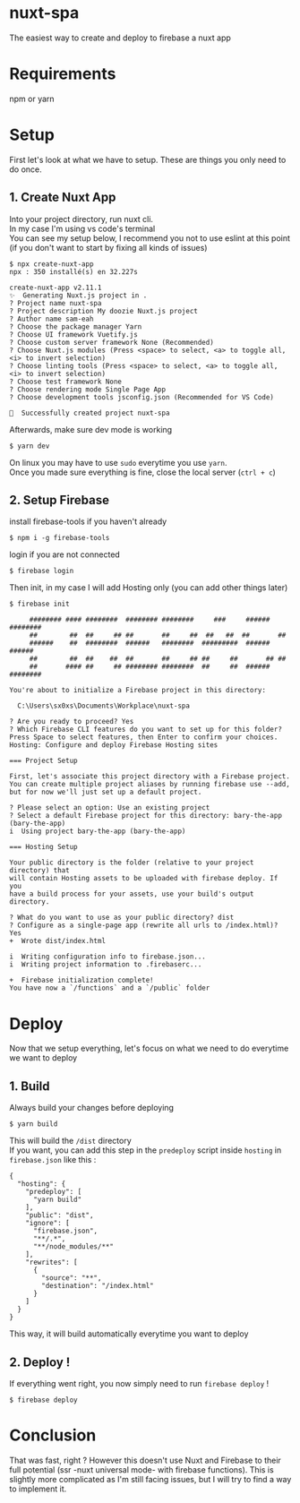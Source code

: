 # nuxt-spa

The easiest way to create and deploy to firebase a nuxt app

# Requirements
npm or yarn

# Setup
First let's look at what we have to setup. These are things you only need to do once.
## 1. Create Nuxt App
Into your project directory, run nuxt cli.  
In my case I'm using vs code's terminal  
You can see my setup below, I recommend you not to use eslint at this point (if you don't want to start by fixing all kinds of issues)
```console
$ npx create-nuxt-app
npx : 350 installé(s) en 32.227s

create-nuxt-app v2.11.1
✨  Generating Nuxt.js project in .
? Project name nuxt-spa
? Project description My doozie Nuxt.js project
? Author name sam-eah
? Choose the package manager Yarn
? Choose UI framework Vuetify.js
? Choose custom server framework None (Recommended)
? Choose Nuxt.js modules (Press <space> to select, <a> to toggle all, <i> to invert selection)
? Choose linting tools (Press <space> to select, <a> to toggle all, <i> to invert selection)
? Choose test framework None
? Choose rendering mode Single Page App
? Choose development tools jsconfig.json (Recommended for VS Code)

🎉  Successfully created project nuxt-spa
```  
Afterwards, make sure dev mode is working
```console
$ yarn dev
```
On linux you may have to use `sudo` everytime you use `yarn`.  
Once you made sure everything is fine, close the local server (`ctrl + c`)

## 2. Setup Firebase
install firebase-tools if you haven't already
```console
$ npm i -g firebase-tools
```
login if you are not connected
```console
$ firebase login
```
Then init, in my case I will add Hosting only (you can add other things later)
```console
$ firebase init

     ######## #### ########  ######## ########     ###     ######  ########
     ##        ##  ##     ## ##       ##     ##  ##   ##  ##       ##
     ######    ##  ########  ######   ########  #########  ######  ######
     ##        ##  ##    ##  ##       ##     ## ##     ##       ## ##
     ##       #### ##     ## ######## ########  ##     ##  ######  ########

You're about to initialize a Firebase project in this directory:

  C:\Users\sx0xs\Documents\Workplace\nuxt-spa

? Are you ready to proceed? Yes
? Which Firebase CLI features do you want to set up for this folder? 
Press Space to select features, then Enter to confirm your choices. 
Hosting: Configure and deploy Firebase Hosting sites

=== Project Setup

First, let's associate this project directory with a Firebase project.
You can create multiple project aliases by running firebase use --add,
but for now we'll just set up a default project.

? Please select an option: Use an existing project
? Select a default Firebase project for this directory: bary-the-app (bary-the-app)
i  Using project bary-the-app (bary-the-app)

=== Hosting Setup

Your public directory is the folder (relative to your project directory) that
will contain Hosting assets to be uploaded with firebase deploy. If you
have a build process for your assets, use your build's output directory.

? What do you want to use as your public directory? dist
? Configure as a single-page app (rewrite all urls to /index.html)? Yes
+  Wrote dist/index.html

i  Writing configuration info to firebase.json...
i  Writing project information to .firebaserc...

+  Firebase initialization complete!
You have now a `/functions` and a `/public` folder  
```


# Deploy
Now that we setup everything, let's focus on what we need to do everytime we want to deploy
## 1. Build  
Always build your changes before deploying  
```console
$ yarn build
```
This will build the `/dist` directory    
If you want, you can add this step in the `predeploy` script inside `hosting` in `firebase.json` like this :
```
{
  "hosting": {
    "predeploy": [
      "yarn build"
    ],
    "public": "dist",
    "ignore": [
      "firebase.json",
      "**/.*",
      "**/node_modules/**"
    ],
    "rewrites": [
      {
        "source": "**",
        "destination": "/index.html"
      }
    ]
  }
}
```
This way, it will build automatically everytime you want to deploy

## 2. Deploy !
If everything went right, you now simply need to run `firebase deploy` !
```console
$ firebase deploy
```

# Conclusion 
That was fast, right ? However this doesn't use Nuxt and Firebase to their full potential (ssr -nuxt universal mode- with firebase functions). This is slightly more complicated as I'm still facing issues, but I will try to find a way to implement it.
